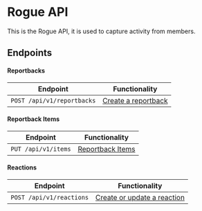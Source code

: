 # Rogue API
This is the Rogue API, it is used to capture activity from members.

## Endpoints

#### Reportbacks
Endpoint                                       | Functionality                                           
---------------------------------------------- | --------------------------------------------------------
`POST /api/v1/reportbacks`                     | [Create a reportback](documentation/reportbacks.md#reportbacks)

#### Reportback Items
Endpoint                                       | Functionality                                           
---------------------------------------------- | --------------------------------------------------------
`PUT /api/v1/items`                            | [Reportback Items](documentation/reportbackitems.md#reportbackitems)

#### Reactions
Endpoint                                       | Functionality                                           
---------------------------------------------- | --------------------------------------------------------
`POST /api/v1/reactions`                       | [Create or update a reaction](documentation/reactions.md#reactions)

